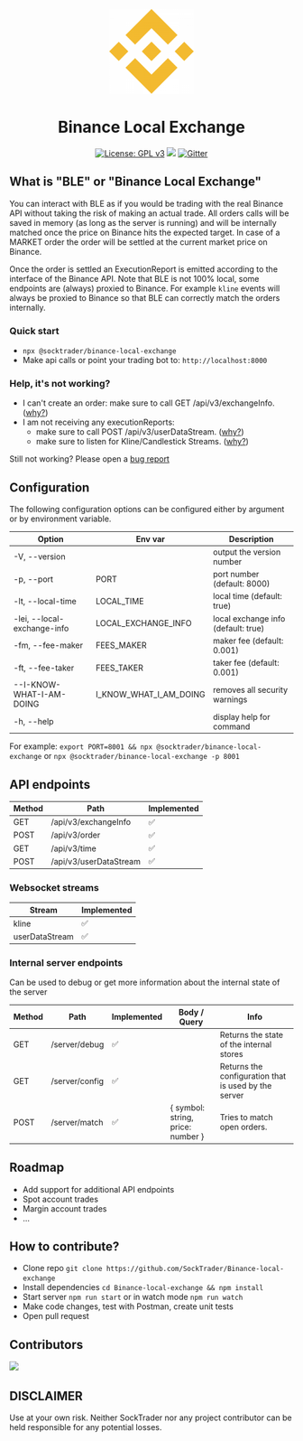 <p align="center"><img width="150" height="150" src="https://raw.githubusercontent.com/SockTrader/Binance-local-exchange/master/docs/assets/binance.png" alt="Binance logo" /></p>

<h1 align="center">Binance Local Exchange</h1>

<p align="center">
  <a href="https://www.gnu.org/licenses/gpl-3.0"><img src="https://img.shields.io/badge/License-GPL%20v3-blue.svg" alt="License: GPL v3"></a>
  <a href="https://codeclimate.com/github/SockTrader/Binance-local-exchange/maintainability"><img src="https://api.codeclimate.com/v1/badges/ef5537a6aa6b8cb10cba/maintainability" /></a>
  <a href="https://gitter.im/SockTrader/community?utm_source=badge&utm_medium=badge&utm_campaign=pr-badge"><img src="https://badges.gitter.im/SockTrader/community.svg" alt="Gitter"></a>
</p>


## What is "BLE" or "Binance Local Exchange"

You can interact with BLE as if you would be trading with the real Binance API without taking the risk of making an actual trade.
All orders calls will be saved in memory (as long as the server is running) and will be internally matched once the price on Binance hits the expected target.
In case of a MARKET order the order will be settled at the current market price on Binance.

Once the order is settled an ExecutionReport is emitted according to the interface of the Binance API.
Note that BLE is not 100% local, some endpoints are (always) proxied to Binance.
For example `kline` events will always be proxied to Binance so that BLE can correctly match the orders internally.


### Quick start

- `npx @socktrader/binance-local-exchange`
- Make api calls or point your trading bot to: `http://localhost:8000`


### Help, it's not working?

- I can't create an order: make sure to call GET /api/v3/exchangeInfo. ([why?](https://github.com/SockTrader/Binance-local-exchange/wiki/FAQ#i-cant-create-an-order))
- I am not receiving any executionReports:
  - make sure to call POST /api/v3/userDataStream. ([why?](https://github.com/SockTrader/Binance-local-exchange/wiki/FAQ#i-am-not-receiving-any-executionreports))
  - make sure to listen for Kline/Candlestick Streams. ([why?](https://github.com/SockTrader/Binance-local-exchange/wiki/FAQ#i-am-not-receiving-any-executionreports))

Still not working? Please open a [bug report](https://github.com/SockTrader/Binance-local-exchange/issues/new)

## Configuration

The following configuration options can be configured either by argument or by environment variable.

| Option                      | Env var                | Description                         |
|-----------------------------|------------------------|-------------------------------------|
| -V, --version               |                        | output the version number           |
| -p, --port <number>         | PORT                   | port number (default: 8000)         |
| -lt, --local-time           | LOCAL_TIME             | local time (default: true)          |
| -lei, --local-exchange-info | LOCAL_EXCHANGE_INFO    | local exchange info (default: true) |
| -fm, --fee-maker <number>   | FEES_MAKER             | maker fee (default: 0.001)          |
| -ft, --fee-taker <number>   | FEES_TAKER             | taker fee (default: 0.001)          |
| --I-KNOW-WHAT-I-AM-DOING    | I_KNOW_WHAT_I_AM_DOING | removes all security warnings       |
| -h, --help                  |                        | display help for command            |

For example: `export PORT=8001 && npx @socktrader/binance-local-exchange` or `npx @socktrader/binance-local-exchange -p 8001`

## API endpoints

| Method | Path                   | Implemented |
|--------|------------------------|-------------|
| GET    | /api/v3/exchangeInfo   | ✅           |
| POST   | /api/v3/order          | ✅           |
| GET    | /api/v3/time           | ✅           |
| POST   | /api/v3/userDataStream | ✅           |


### Websocket streams

| Stream         | Implemented |
|----------------|-------------|
| kline          | ✅           |
| userDataStream | ✅           |


### Internal server endpoints

Can be used to debug or get more information about the internal state of the server

| Method | Path           | Implemented | Body / Query                      | Info                                                 |
|--------|----------------|-------------|-----------------------------------|------------------------------------------------------|
| GET    | /server/debug  | ✅           |                                   | Returns the state of the internal stores             |
| GET    | /server/config | ✅           |                                   | Returns the configuration that is used by the server |
| POST   | /server/match  | ✅           | { symbol: string, price: number } | Tries to match open orders.                          |


## Roadmap
- Add support for additional API endpoints
- Spot account trades
- Margin account trades
- ...


## How to contribute?

- Clone repo `git clone https://github.com/SockTrader/Binance-local-exchange`
- Install dependencies `cd Binance-local-exchange && npm install`
- Start server `npm run start` or in watch mode `npm run watch`
- Make code changes, test with Postman, create unit tests
- Open pull request


## Contributors
<a href="https://github.com/SockTrader/Binance-local-exchange/graphs/contributors">
  <img src="https://contrib.rocks/image?repo=SockTrader/Binance-local-exchange" />
</a>


## DISCLAIMER
Use at your own risk. Neither SockTrader nor any project contributor can be held responsible for any potential losses.
